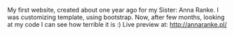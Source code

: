My first website, created about one year ago for my Sister: Anna Ranke.
I was customizing template, using bootstrap.
Now, after few months, looking at my code I can see how terrible it is :) 
Live preview at: http://annaranke.pl/
